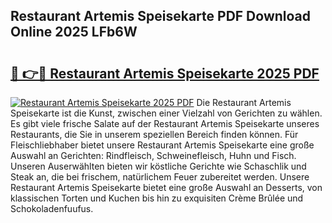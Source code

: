 ## Restaurant Artemis Speisekarte PDF Download Online 2025 LFb6W

# <h2><a href="http://gccxnvj.nevu.top/?p=Restaurant+Artemis+Speisekarte">🔗 👉🔴 Restaurant Artemis Speisekarte 2025 PDF</a></h2>

[![Restaurant Artemis Speisekarte 2025 PDF](https://i.imgur.com/dBaPXMq.png)](http://gccxnvj.nevu.top/?p=Restaurant+Artemis+Speisekarte)
Die Restaurant Artemis Speisekarte ist die Kunst, zwischen einer Vielzahl von Gerichten zu wählen. Es gibt viele frische Salate auf der Restaurant Artemis Speisekarte unseres Restaurants, die Sie in unserem speziellen Bereich finden können. Für Fleischliebhaber bietet unsere Restaurant Artemis Speisekarte eine große Auswahl an Gerichten: Rindfleisch, Schweinefleisch, Huhn und Fisch. Unseren Auserwählten bieten wir köstliche Gerichte wie Schaschlik und Steak an, die bei frischem, natürlichem Feuer zubereitet werden. Unsere Restaurant Artemis Speisekarte bietet eine große Auswahl an Desserts, von klassischen Torten und Kuchen bis hin zu exquisiten Crème Brûlée und Schokoladenfuufus.
